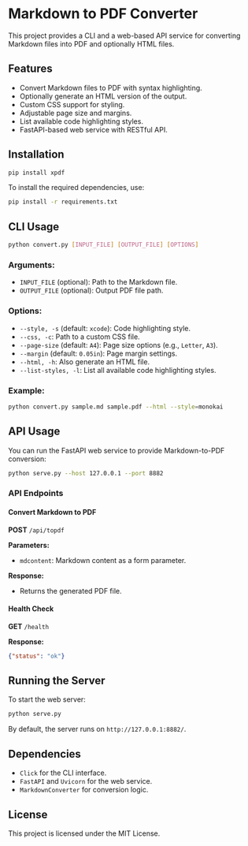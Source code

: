 # Markdown to PDF Converter

This project provides a CLI and a web-based API service for converting Markdown files into PDF and optionally HTML files.

## Features
- Convert Markdown files to PDF with syntax highlighting.
- Optionally generate an HTML version of the output.
- Custom CSS support for styling.
- Adjustable page size and margins.
- List available code highlighting styles.
- FastAPI-based web service with RESTful API.

## Installation

```sh
pip install xpdf
```

To install the required dependencies, use:
```sh
pip install -r requirements.txt
```

## CLI Usage
```sh
python convert.py [INPUT_FILE] [OUTPUT_FILE] [OPTIONS]
```

### Arguments:
- `INPUT_FILE` (optional): Path to the Markdown file.
- `OUTPUT_FILE` (optional): Output PDF file path.

### Options:
- `--style, -s` (default: `xcode`): Code highlighting style.
- `--css, -c`: Path to a custom CSS file.
- `--page-size` (default: `A4`): Page size options (e.g., `Letter`, `A3`).
- `--margin` (default: `0.05in`): Page margin settings.
- `--html, -h`: Also generate an HTML file.
- `--list-styles, -l`: List all available code highlighting styles.

### Example:
```sh
python convert.py sample.md sample.pdf --html --style=monokai
```

## API Usage
You can run the FastAPI web service to provide Markdown-to-PDF conversion:
```sh
python serve.py --host 127.0.0.1 --port 8882
```

### API Endpoints
#### Convert Markdown to PDF
**POST** `/api/topdf`

**Parameters:**
- `mdcontent`: Markdown content as a form parameter.

**Response:**
- Returns the generated PDF file.

#### Health Check
**GET** `/health`

**Response:**
```json
{"status": "ok"}
```

## Running the Server
To start the web server:
```sh
python serve.py
```
By default, the server runs on `http://127.0.0.1:8882/`.

## Dependencies
- `Click` for the CLI interface.
- `FastAPI` and `Uvicorn` for the web service.
- `MarkdownConverter` for conversion logic.

## License
This project is licensed under the MIT License.

